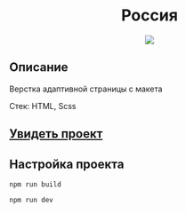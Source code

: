 <h1 align="center">Россия</h1>
<p align="center">
  <img src="https://img.shields.io/badge/made%20by-opv1-blue.svg">
</p>

## Описание

Верстка адаптивной страницы с макета

Стек: HTML, Scss

## [Увидеть проект](https://opv1.github.io/russia-spa-yp/)

## Настройка проекта

```
npm run build
```

```
npm run dev
```
